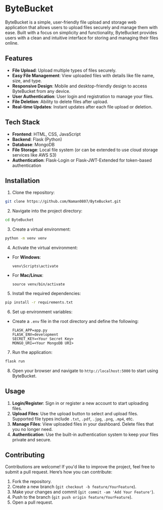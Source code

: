 # ByteBucket

ByteBucket is a simple, user-friendly file upload and storage web application that allows users to upload files securely and manage them with ease. Built with a focus on simplicity and functionality, ByteBucket provides users with a clean and intuitive interface for storing and managing their files online.

## Features

- **File Upload**: Upload multiple types of files securely.
- **Easy File Management**: View uploaded files with details like file name, size, and type.
- **Responsive Design**: Mobile and desktop-friendly design to access ByteBucket from any device.
- **User Authentication**: User login and registration to manage your files.
- **File Deletion**: Ability to delete files after upload.
- **Real-time Updates**: Instant updates after each file upload or deletion.

## Tech Stack

- **Frontend**: HTML, CSS, JavaScript
- **Backend**: Flask (Python)
- **Database**: MongoDB
- **File Storage**: Local file system (or can be extended to use cloud storage services like AWS S3)
- **Authentication**: Flask-Login or Flask-JWT-Extended for token-based authentication

## Installation

1. Clone the repository:
```bash
git clone https://github.com/Naman0807/ByteBucket.git
```

2. Navigate into the project directory:
```bash
cd ByteBucket
```
 
3. Create a virtual environment:
```bash
python -m venv venv
```


4. Activate the virtual environment:
- For **Windows**:
  ```
  venv\Scripts\activate
  ```
- For **Mac/Linux**:
  ```
  source venv/bin/activate
  ```

5. Install the required dependencies:
```bash
pip install -r requirements.txt
```


6. Set up environment variables:
- Create a `.env` file in the root directory and define the following:
  ```
  FLASK_APP=app.py
  FLASK_ENV=development
  SECRET_KEY=<Your Secret Key>
  MONGO_URI=<Your MongoDB URI>
  ```

7. Run the application:
```bash
flask run
```


8. Open your browser and navigate to `http://localhost:5000` to start using ByteBucket.

## Usage

1. **Login/Register**: Sign in or register a new account to start uploading files.
2. **Upload Files**: Use the upload button to select and upload files. Supported file types include `.txt`, `.pdf`, `.jpg`, `.png`, `.mp4`, etc.
3. **Manage Files**: View uploaded files in your dashboard. Delete files that you no longer need.
4. **Authentication**: Use the built-in authentication system to keep your files private and secure.

## Contributing

Contributions are welcome! If you'd like to improve the project, feel free to submit a pull request. Here’s how you can contribute:

1. Fork the repository.
2. Create a new branch (`git checkout -b feature/YourFeature`).
3. Make your changes and commit (`git commit -am 'Add Your Feature'`).
4. Push to the branch (`git push origin feature/YourFeature`).
5. Open a pull request.


